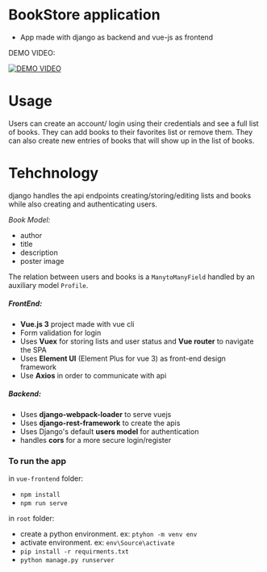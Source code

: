 # BookStore application
 - App made with django as backend and vue-js as frontend

DEMO VIDEO:

[![DEMO VIDEO](https://img.youtube.com/vi/avik12MpSB4/0.jpg)](https://www.youtube.com/watch?v=avik12MpSB4)

# Usage
Users can create an account/ login using their credentials and see a full list of books. They can add books to their favorites list or remove them.
They can also create new entries of books that will show up in the list of books.

# Tehchnology
django handles the api endpoints creating/storing/editing lists and books while also creating and authenticating users.

*Book Model:*
- author
- title
- description
- poster image

The relation between users and books is a `ManytoManyField` handled by an auxiliary model `Profile`.

##### FrontEnd:
- **Vue.js 3** project made with vue cli
- Form validation for login
- Uses **Vuex** for storing lists and user status and **Vue router** to navigate the SPA
- Uses **Element UI** (Element Plus for vue 3) as front-end design framework
-  Use **Axios** in order to communicate with api

##### Backend:
- Uses **django-webpack-loader** to serve vuejs
- Uses **django-rest-framework** to create the apis
- Uses Django's default **users model** for authentication
- handles **cors** for a more secure login/register  


### To run the app
in `vue-frontend` folder:
- `npm install`
- `npm run serve`

in `root` folder:
- create a python environment. ex: `ptyhon -m venv env`
- activate environment. ex: `env\Source\activate`
- `pip install -r requirments.txt`
- `python manage.py runserver`

